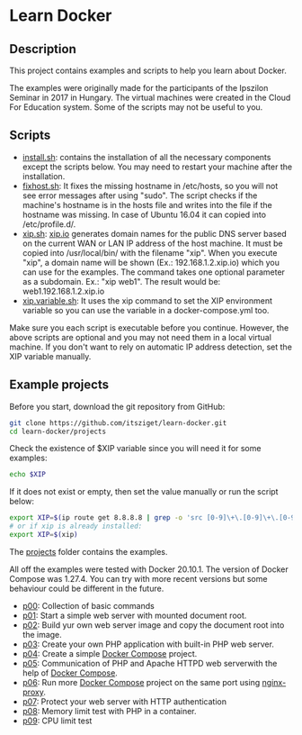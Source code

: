 # Learn Docker

## Description

This project contains examples and scripts to help you learn about Docker.

The examples were originally made for the participants of the Ipszilon Seminar in 2017 in Hungary. 
The virtual machines were created in the Cloud For Education system.
Some of the scripts may not be useful to you.

## Scripts

* [install.sh](install.sh): contains the installation of all the necessary components except the scripts below. 
You may need to restart your machine after the installation.
* [fixhost.sh](system/etc/profile.d/fixhost.sh): It fixes the missing hostname in /etc/hosts, so you will not see
error messages after using "sudo". The script checks if the machine's hostname is in the hosts file and writes into the file
 if the hostname was missing. In case of Ubuntu 16.04 it can copied into /etc/profile.d/.
* [xip.sh](system/usr/local/bin/xip.sh): [xip.io](http://xip.io) generates domain names for the public DNS server based on
the current WAN or LAN IP address of the host machine. It must be copied into /usr/local/bin/ with the filename "xip".
When you execute "xip", a domain name will be shown (Ex.: 192.168.1.2.xip.io) which you can use for the examples.
The command takes one optional parameter as a subdomain. Ex.: "xip web1". The result would be: web1.192.168.1.2.xip.io
* [xip.variable.sh](system/etc/profile.d/xip.variable.sh): It uses the xip command to set the XIP environment variable so
you can use the variable in a docker-compose.yml too.

Make sure you each script is executable before you continue. However, the above scripts are optional and you may not need
them in a local virtual machine. If you don't want to rely on automatic IP address detection, set the XIP variable manually.

## Example projects

Before you start, download the git repository from GitHub:

```bash
git clone https://github.com/itsziget/learn-docker.git
cd learn-docker/projects
```

Check the existence of $XIP variable since you will need it for some examples:

```bash
echo $XIP
```

If it does not exist or empty, then set the value manually or run the script below:
```bash
export XIP=$(ip route get 8.8.8.8 | grep -o 'src [0-9]\+\.[0-9]\+\.[0-9]\+\.[0-9]\+' | awk '{print $NF}')
# or if xip is already installed:
export XIP=$(xip)
```

The [projects](https://github.com/itsziget/learn-docker/tree/master/projects) folder contains the examples.

All off the examples were tested with Docker 20.10.1. The version of Docker Compose was 1.27.4.
You can try with more recent versions but some behaviour could be different in the future.

* [p00](projects/p00/README.md): Collection of basic commands
* [p01](projects/p01/README.md): Start a simple web server with mounted document root.
* [p02](projects/p02/README.md): Build yur own web server image and copy the document root into the image.
* [p03](projects/p03/READMe.md): Create your own PHP application with built-in PHP web server.
* [p04](projects/p04/README.md): Create a simple [Docker Compose](https://docs.docker.com/compose/) project.
* [p05](projects/p05/README.md): Communication of PHP and Apache HTTPD web serverwith the help of [Docker Compose](https://docs.docker.com/compose/).
* [p06](projects/p06/README.md): Run more [Docker Compose](https://docs.docker.com/compose/) project on the same port using [nginx-proxy](https://hub.docker.com/r/jwilder/nginx-proxy).
* [p07](projects/p07/README.md): Protect your web server with HTTP authentication
* [p08](projects/p08/README.md): Memory limit test with PHP in a container.
* [p09](projects/p09/README.md): CPU limit test
